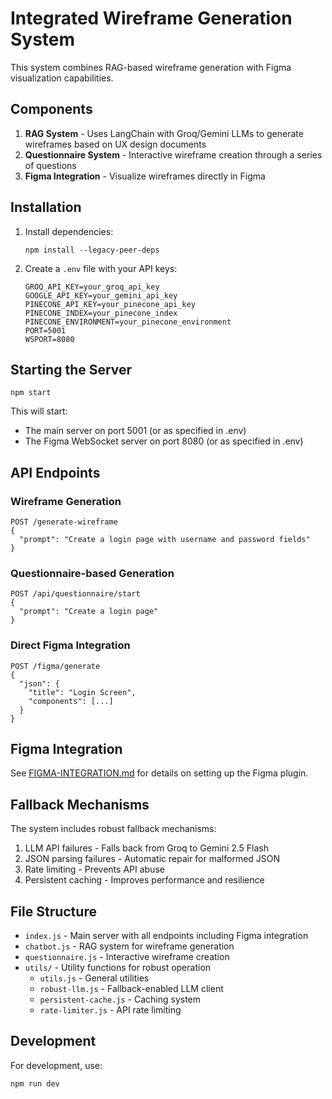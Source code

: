 # Integrated Wireframe Generation System

This system combines RAG-based wireframe generation with Figma visualization capabilities.

## Components

1. **RAG System** - Uses LangChain with Groq/Gemini LLMs to generate wireframes based on UX design documents
2. **Questionnaire System** - Interactive wireframe creation through a series of questions
3. **Figma Integration** - Visualize wireframes directly in Figma

## Installation

1. Install dependencies:

   ```
   npm install --legacy-peer-deps
   ```

2. Create a `.env` file with your API keys:
   ```
   GROQ_API_KEY=your_groq_api_key
   GOOGLE_API_KEY=your_gemini_api_key
   PINECONE_API_KEY=your_pinecone_api_key
   PINECONE_INDEX=your_pinecone_index
   PINECONE_ENVIRONMENT=your_pinecone_environment
   PORT=5001
   WSPORT=8080
   ```

## Starting the Server

```
npm start
```

This will start:

- The main server on port 5001 (or as specified in .env)
- The Figma WebSocket server on port 8080 (or as specified in .env)

## API Endpoints

### Wireframe Generation

```
POST /generate-wireframe
{
  "prompt": "Create a login page with username and password fields"
}
```

### Questionnaire-based Generation

```
POST /api/questionnaire/start
{
  "prompt": "Create a login page"
}
```

### Direct Figma Integration

```
POST /figma/generate
{
  "json": {
    "title": "Login Screen",
    "components": [...]
  }
}
```

## Figma Integration

See [FIGMA-INTEGRATION.md](./FIGMA-INTEGRATION.md) for details on setting up the Figma plugin.

## Fallback Mechanisms

The system includes robust fallback mechanisms:

1. LLM API failures - Falls back from Groq to Gemini 2.5 Flash
2. JSON parsing failures - Automatic repair for malformed JSON
3. Rate limiting - Prevents API abuse
4. Persistent caching - Improves performance and resilience

## File Structure

- `index.js` - Main server with all endpoints including Figma integration
- `chatbot.js` - RAG system for wireframe generation
- `questionnaire.js` - Interactive wireframe creation
- `utils/` - Utility functions for robust operation
  - `utils.js` - General utilities
  - `robust-llm.js` - Fallback-enabled LLM client
  - `persistent-cache.js` - Caching system
  - `rate-limiter.js` - API rate limiting

## Development

For development, use:

```
npm run dev
```
